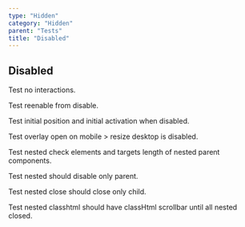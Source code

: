 ```yaml
---
type: "Hidden"
category: "Hidden"
parent: "Tests"
title: "Disabled"
---
```


## Disabled

Test no interactions.

Test reenable from disable.

Test initial position and initial activation when disabled.

Test overlay open on mobile > resize desktop is disabled.

Test nested check elements and targets length of nested parent components.

Test nested should disable only parent.

Test nested close should close only child.

Test nested classhtml should have classHtml scrollbar until all nested closed.

<demo>
  <demoinline src="demos/components/card/disable">
  </demoinline>
  <demoinline src="demos/components/toggle/disable">
  </demoinline>
  <demoinline src="demos/components/overlay/disable">
  </demoinline>
  <demoinline src="demos/components/drop/disable">
  </demoinline>
  <demoinline src="demos/components/tooltip/disable">
  </demoinline>
  <demoinline src="demos/components/slider/disable">
  </demoinline>
</demo>

